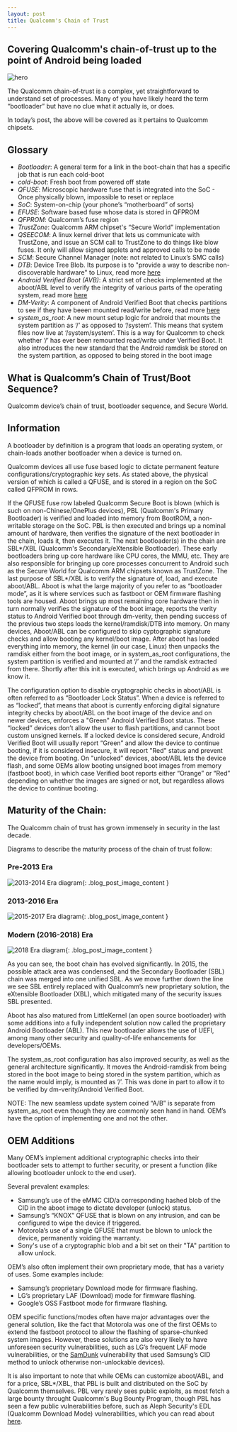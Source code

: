 ```yaml
---
layout: post
title: Qualcomm's Chain of Trust
---
```


## Covering Qualcomm's chain-of-trust up to the point of Android being loaded

![hero](https://lineageos.org/images/engineering/hero_qualcomm_firmware.webp)

The Qualcomm chain-of-trust is a complex, yet straightforward to understand set of processes. Many of you have likely heard the term “bootloader” but have no clue what it actually is, or does.

In today’s post, the above will be covered as it pertains to Qualcomm chipsets.

## Glossary

* _Bootloader_: A general term for a link in the boot-chain that has a specific job that is run each cold-boot
* _cold-boot_: Fresh boot from powered off state
* _QFUSE_: Microscopic hardware fuse that is integrated into the SoC - Once physically blown, impossible to reset or replace
* _SoC_: System-on-chip (your phone’s “motherboard” of sorts)
* _EFUSE_: Software based fuse whose data is stored in QFPROM
* _QFPROM_: Qualcomm’s fuse region
* _TrustZone_: Qualcomm ARM chipset's “Secure World” implementation
* _QSEECOM_: A linux kernel driver that lets us communicate with TrustZone, and issue an SCM call to TrustZone to do things like blow fuses. It only will allow signed applets and approved calls to be made
* _SCM_: Secure Channel Manager (note: not related to Linux’s SMC calls)
* _DTB_: Device Tree Blob. Its purpose is to "provide a way to describe non-discoverable hardware" to Linux, read more [here](https://elinux.org/Device_Tree_Reference)
* _Android Verified Boot (AVB)_: A strict set of checks implemented at the aboot/ABL level to verify the integrity of various parts of the operating system, read more [here](https://source.android.com/security/verifiedboot/)
* _DM-Verity_: A component of Android Verified Boot that checks partitions to see if they have beeen mounted read/write before, read more [here](https://source.android.com/security/verifiedboot/dm-verity)
* _system_as_root_: A new mount setup logic for android that mounts the system partition as ‘/’ as opposed to ‘/system’. This means that system files now live at ‘/system/system’. This is a way for Qualcomm to check whether ‘/’ has ever been remounted read/write under Verified Boot. It also introduces the new standard that the Android ramdisk be stored on the system partition, as opposed to being stored in the boot image

## What is Qualcomm’s Chain of Trust/Boot Sequence?

Qualcomm device’s chain of trust, bootloader sequence, and Secure World.

## Information

A bootloader by definition is a program that loads an operating system, or chain-loads another bootloader when a device is turned on.

Qualcomm devices all use fuse based logic to dictate permanent feature configurations/cryptographic key sets. As stated above, the physical version of which is called a QFUSE, and is stored in a region on the SoC called QFPROM in rows.

If the QFUSE fuse row labeled Qualcomm Secure Boot is blown (which is such on non-Chinese/OnePlus devices), PBL (Qualcomm's Primary Bootloader) is verified and loaded into memory from BootROM, a non-writable storage on the SoC.
PBL is then executed and brings up a nominal amount of hardware, then verifies the signature of the next bootloader in the chain, loads it, then executes it.
The next bootloader(s) in the chain are SBL\*/XBL (Qualcomm's Secondary/eXtensible Bootloader). These early bootloaders bring up core hardware like CPU cores, the MMU, etc. They are also responsible for bringing up core processes
concurrent to Android such as the Secure World for Qualcomm ARM chipsets known as TrustZone. The last purpose of SBL\*/XBL is to verify the signature of, load, and execute aboot/ABL. Aboot is what the large majority of you refer to as “bootloader mode”, as it is
where services such as fastboot or OEM firmware flashing tools are housed. Aboot brings up most remaining core hardware then in turn normally verifies the signature of the boot image, reports the verity status to Android Verified boot
through dm-verity, then pending success of the previous two steps loads the kernel/ramdisk/DTB into memory. On many devices, Aboot/ABL can be configured to skip cyptographic signature checks and allow booting any kernel/boot image. After
aboot has loaded everything into memory, the kernel (in our case, Linux) then unpacks the ramdisk either from the boot image, or in system_as_root configurations, the system partition is verified and mounted at ‘/’ and the ramdisk extracted from there.
Shortly after this init is executed, which brings up Android as we know it.

The configuration option to disable cryptographic checks in aboot/ABL is often referred to as “Bootloader Lock Status”. When a device is referred to as “locked”, that means that aboot is currently enforcing digital
signature integrity checks by aboot/ABL on the boot image of the device and on newer devices, enforces a "Green" Android Verified Boot status. These “locked” devices don’t allow the user to flash partitions, and cannot boot
custom unsigned kernels. If a locked device is considered secure, Android Verified Boot will usually report “Green” and allow the device to continue booting, if it is considered insecure, it will report "Red" status and prevent the device from booting.
On "unlocked” devices, aboot/ABL lets the device flash, and some OEMs allow booting unsigned boot images from memory (fastboot boot), in which case Verified boot reports either “Orange” or “Red” depending on whether the images are signed or not,
but regardless allows the device to continue booting.

## Maturity of the Chain:

The Qualcomm chain of trust has grown immensely in security in the last decade.

Diagrams to describe the maturity process of the chain of trust follow:

### Pre-2013 Era

![2013-2014 Era diagram](https://lineageos.org/images/engineering/content_qualcomm_firmware_0.webp){: .blog_post_image_content }

### 2013-2016 Era

![2015-2017 Era diagram](https://lineageos.org/images/engineering/content_qualcomm_firmware_1.webp){: .blog_post_image_content }

### Modern (2016-2018) Era

![2018 Era diagram](https://lineageos.org/images/engineering/content_qualcomm_firmware_2.webp){: .blog_post_image_content }

As you can see, the boot chain has evolved significantly. In 2015, the possible attack area was condensed, and the Secondary Bootloader (SBL) chain was merged into one unified SBL.
As we move further down the line we see SBL entirely replaced with Qualcomm’s new proprietary solution, the eXtensible Bootloader (XBL), which mitigated many of the security
issues SBL presented.

Aboot has also matured from LittleKernel (an open source bootloader) with some additions into a fully independent solution now called the proprietary Android Bootloader (ABL). This
new bootloader allows the use of UEFI, among many other security and quality-of-life enhancements for developers/OEMs.

The system_as_root configuration has also improved security, as well as the general architecture significantly. It moves the Android-ramdisk from being stored in the boot image to being
stored in the system partition, which as the name would imply, is mounted as ’/’. This was done in part to allow it to be verified by dm-verity/Android Verified Boot.

NOTE: The new seamless update system coined “A/B” is separate from system_as_root even though they are commonly seen hand in hand.
OEM’s have the option of implementing one and not the other.

## OEM Additions

Many OEM’s implement additional cryptographic checks into their bootloader sets to attempt to further security, or present a function (like allowing bootloader unlock to the end user).

Several prevalent examples:

 * Samsung’s use of the eMMC CID/a corresponding hashed blob of the CID in the aboot image to dictate developer (unlock) status.
 * Samsung’s “KNOX” QFUSE that is blown on any intrusion, and can be configured to wipe the device if triggered.
 * Motorola’s use of a single QFUSE that must be blown to unlock the device, permanently voiding the warranty.
 * Sony's use of a cryptographic blob and a bit set on their "TA" partition to allow unlock.

OEM’s also often implement their own proprietary mode, that has a variety of uses. Some examples include:

 * Samsung’s proprietary Download mode for firmware flashing.
 * LG’s proprietary LAF (Download) mode for firmware flashing.
 * Google’s OSS Fastboot mode for firmware flashing.

OEM specific functions/modes often have major advantages over the general solution, like the fact that Motorola was one of the first OEMs to extend the fastboot protocol to allow the flashing of sparse-chunked system images.
However, these solutions are also very likely to have unforeseen security vulnerabilities, such as LG’s frequent LAF mode vulnerabilities, or the [SamDunk](http://theroot.ninja/disclosures/SAMDUNK_1.0-03262016.pdf)
vulnerability that used Samsung’s CID method to unlock otherwise non-unlockable devices).

It is also important to note that while OEMs can customize aboot/ABL, and for a price, SBL\*/XBL, that PBL is built and distributed on the SoC by Qualcomm themselves.
PBL very rarely sees public exploits, as most fetch a large bounty throught Qualcomm's Bug Bounty Program, though PBL has seen a few public vulnerabilities before, such as Aleph Security's EDL (Qualcomm Download Mode) vulnerabillties,
which you can read about [here](https://alephsecurity.com/2018/01/22/qualcomm-edl-1/).
